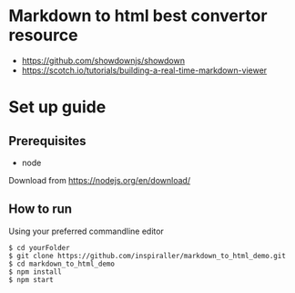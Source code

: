 # Markdown to html best convertor resource
- <https://github.com/showdownjs/showdown>
- <https://scotch.io/tutorials/building-a-real-time-markdown-viewer>

# Set up guide

## Prerequisites
- node

Download from <https://nodejs.org/en/download/>

## How to run
Using your preferred commandline editor
```shell
$ cd yourFolder
$ git clone https://github.com/inspiraller/markdown_to_html_demo.git
$ cd markdown_to_html_demo
$ npm install
$ npm start
```
